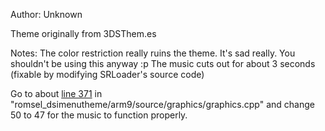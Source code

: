Author: Unknown

Theme originally from 3DSThem.es

Notes: The color restriction really ruins the theme. It's sad really. You shouldn't be using this anyway :p
The music cuts out for about 3 seconds (fixable by modifying SRLoader's source code)

Go to about [line 371](https://github.com/Robz8/SRLoader/blob/master/romsel_dsimenutheme/arm9/source/graphics/graphics.cpp#L371) in "romsel_dsimenutheme/arm9/source/graphics/graphics.cpp" and change 50 to 47 for the music to function properly.
